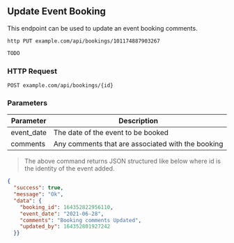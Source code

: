 ## Update Event Booking 
This endpoint can be used to update an event booking comments.


```shell
http PUT example.com/api/bookings/101174887903267
```

```javascript
TODO
```

### HTTP Request

`POST example.com/api/bookings/{id}`

### Parameters

Parameter | Description
--------- | -----------
event_date | The date of the event to be booked
comments | Any comments that are associated with the booking

> The above command returns JSON structured like below where id is the identity of the event added.

```json
{
  "success": true,
  "message": "Ok",
  "data": {
    "booking_id": 164352822956110,
    "event_date": "2021-06-28",
    "comments": "Booking comments Updated",
    "updated_by": 164352801927242
  }}
```
